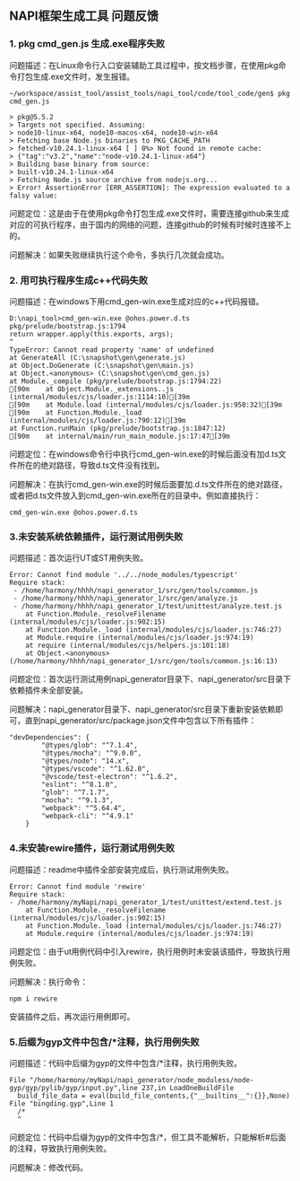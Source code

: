 ## NAPI框架生成工具 问题反馈

### 1. pkg cmd_gen.js 生成.exe程序失败

问题描述：在Linux命令行入口安装辅助工具过程中，按文档步骤，在使用pkg命令打包生成.exe文件时，发生报错。

	~/workspace/assist_tool/assist_tools/napi_tool/code/tool_code/gen$ pkg cmd_gen.js

	> pkg@5.5.2
	> Targets not specified. Assuming:
	> node10-linux-x64, node10-macos-x64, node10-win-x64
	> Fetching base Node.js binaries to PKG_CACHE_PATH
	> fetched-v10.24.1-linux-x64 [ ] 0%> Not found in remote cache:
	> {"tag":"v3.2","name":"node-v10.24.1-linux-x64"}
	> Building base binary from source:
	> built-v10.24.1-linux-x64
	> Fetching Node.js source archive from nodejs.org...
	> Error! AssertionError [ERR_ASSERTION]: The expression evaluated to a falsy value:

问题定位：这是由于在使用pkg命令打包生成.exe文件时，需要连接github来生成对应的可执行程序，由于国内的网络的问题，连接github的时候有时候时连接不上的。

问题解决：如果失败继续执行这个命令，多执行几次就会成功。



### 2. 用可执行程序生成c++代码失败

问题描述：在windows下用cmd_gen-win.exe生成对应的c++代码报错。

	D:\napi_tool>cmd_gen-win.exe @ohos.power.d.ts                                                                                                                                                                                                pkg/prelude/bootstrap.js:1794                                                                                                                                                                                                                      return wrapper.apply(this.exports, args);                                                                                                                                                                                                                   ^                                                                                                                                                                                                                                                                                                                                                                                                                                                                    TypeError: Cannot read property 'name' of undefined                                                                                                                                                                                              at GenerateAll (C:\snapshot\gen\generate.js)                                                                                                                                                                                                 at Object.DoGenerate (C:\snapshot\gen\main.js)                                                                                                                                                                                               at Object.<anonymous> (C:\snapshot\gen\cmd_gen.js)                                                                                                                                                                                           at Module._compile (pkg/prelude/bootstrap.js:1794:22)                                                                                                                                                                                    [90m    at Object.Module._extensions..js (internal/modules/cjs/loader.js:1114:10)[39m                                                                                                                                                      [90m    at Module.load (internal/modules/cjs/loader.js:950:32)[39m                                                                                                                                                                         [90m    at Function.Module._load (internal/modules/cjs/loader.js:790:12)[39m                                                                                                                                                                   at Function.runMain (pkg/prelude/bootstrap.js:1847:12)                                                                                                                                                                                   [90m    at internal/main/run_main_module.js:17:47[39m  

问题定位：在windows命令行中执行cmd_gen-win.exe的时候后面没有加d.ts文件所在的绝对路径，导致d.ts文件没有找到。

问题解决：在执行cmd_gen-win.exe的时候后面要加.d.ts文件所在的绝对路径，或者把d.ts文件放入到cmd_gen-win.exe所在的目录中。例如直接执行：

	cmd_gen-win.exe @ohos.power.d.ts

### 3.未安装系统依赖插件，运行测试用例失败

问题描述：首次运行UT或ST用例失败。

	Error: Cannot find module '../../node_modules/typescript'
	Require stack:
	 - /home/harmony/hhhh/napi_generator_1/src/gen/tools/common.js
	 - /home/harmony/hhhh/napi_generator_1/src/gen/analyze.js
	 - /home/harmony/hhhh/napi_generator_1/test/unittest/analyze.test.js
	    at Function.Module._resolveFilename (internal/modules/cjs/loader.js:902:15)
	    at Function.Module._load (internal/modules/cjs/loader.js:746:27)
	    at Module.require (internal/modules/cjs/loader.js:974:19)
	    at require (internal/modules/cjs/helpers.js:101:18)
	    at Object.<anonymous> (/home/harmony/hhhh/napi_generator_1/src/gen/tools/common.js:16:13)

问题定位：首次运行测试用例napi_generator目录下、napi_generator/src目录下依赖插件未全部安装。

问题解决：napi_generator目录下、napi_generator/src目录下重新安装依赖即可，直到napi_generator/src/package.json文件中包含以下所有插件：

	"devDependencies": {
			"@types/glob": "^7.1.4",
			"@types/mocha": "^9.0.0",
			"@types/node": "14.x",
			"@types/vscode": "^1.62.0",
			"@vscode/test-electron": "^1.6.2",
			"eslint": "^8.1.0",
			"glob": "^7.1.7",
			"mocha": "^9.1.3",
			"webpack": "^5.64.4",
			"webpack-cli": "^4.9.1"
		}

### 4.未安装rewire插件，运行测试用例失败

问题描述：readme中插件全部安装完成后，执行测试用例失败。

	Error: Cannot find module 'rewire'
	Require stack:
	- /home/harmony/myNapi/napi_generator_1/test/unittest/extend.test.js
	    at Function.Module._resolveFilename (internal/modules/cjs/loader.js:902:15)
	    at Function.Module._load (internal/modules/cjs/loader.js:746:27)
	    at Module.require (internal/modules/cjs/loader.js:974:19)

问题定位：由于ut用例代码中引入rewire，执行用例时未安装该插件，导致执行用例失败。

问题解决：执行命令：

	npm i rewire

  安装插件之后，再次运行用例即可。

### 5.后缀为gyp文件中包含/*注释，执行用例失败

问题描述：代码中后缀为gyp的文件中包含/*注释，执行用例失败。

	File "/home/harmony/myNapi/napi_generator/node_moduless/node-gyp/gyp/pylib/gyp/input.py",line 237,in LoadOneBuildFile
	  build_file_data = eval(build_file_contents,{"__builtins__":{}},None)
	File "bingding.gyp",Line 1
	  /*
	  ^

问题定位：代码中后缀为gyp的文件中包含/*，但工具不能解析，只能解析#后面的注释，导致执行用例失败。

问题解决：修改代码。